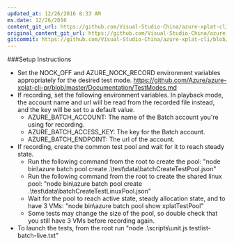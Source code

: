 ```yaml
---
updated_at: 12/26/2016 8:33 AM
ms.date: 12/26/2016
content_git_url: https://github.com/Visual-Studio-China/azure-xplat-cli/blob/dev/azure-xplat/Conceptual/SetupBatchTest.md
original_content_git_url: https://github.com/Visual-Studio-China/azure-xplat-cli/blob/dev/azure-xplat/Conceptual/SetupBatchTest.md
gitcommit: https://github.com/Visual-Studio-China/azure-xplat-cli/blob/6e1e5d8c04f7446d91fcaca88663dcd6cdef9a3a/azure-xplat/Conceptual/SetupBatchTest.md
---
```

###Setup Instructions

- Set the NOCK_OFF and AZURE_NOCK_RECORD environment variables appropriately for the desired test mode. https://github.com/Azure/azure-xplat-cli-pr/blob/master/Documentation/TestModes.md
- If recording, set the following environment variables. In playback mode, the account name and url will be read from the recorded file instead, and the key will be set to a default value.
  * AZURE_BATCH_ACCOUNT: The name of the Batch account you're using for recording.
  * AZURE_BATCH_ACCESS_KEY: The key for the Batch account.
  * AZURE_BATCH_ENDPOINT: The url of the account. 
- If recording, create the common test pool and wait for it to reach steady state.
  * Run the following command from the root to create the pool: "node bin\azure batch pool create .\test\data\batchCreateTestPool.json"
  * Run the following command from the root to create the shared linux pool: "node bin\azure batch pool create .\test\data\batchCreateTestLinuxPool.json"
  * Wait for the pool to reach active state, steady allocation state, and to have 3 VMs: "node bin\azure batch pool show xplatTestPool"
  * Some tests may change the size of the pool, so double check that you still have 3 VMs before recording again.
- To launch the tests, from the root run "node .\scripts\unit.js testlist-batch-live.txt"
